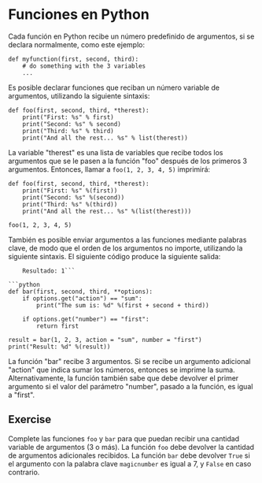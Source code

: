 # Funciones en Python

Cada función en Python recibe un número predefinido de argumentos, si se declara normalmente, como este ejemplo:

```
def myfunction(first, second, third):
    # do something with the 3 variables
    ...
```

Es posible declarar funciones que reciban un número variable de argumentos, utilizando la siguiente sintaxis:

```
def foo(first, second, third, *therest):
    print("First: %s" % first)
    print("Second: %s" % second)
    print("Third: %s" % third)
    print("And all the rest... %s" % list(therest))
```

La variable "therest" es una lista de variables que recibe todos los argumentos que se le pasen a la función "foo" después de los primeros 3 argumentos. Entonces, llamar a `foo(1, 2, 3, 4, 5)` imprimirá:

```
def foo(first, second, third, *therest):
    print("First: %s" %(first))
    print("Second: %s" %(second))
    print("Third: %s" %(third))
    print("And all the rest... %s" %(list(therest)))
    
foo(1, 2, 3, 4, 5)
```

También es posible enviar argumentos a las funciones mediante palabras clave, de modo que el orden de los argumentos no importe, utilizando la siguiente sintaxis. El siguiente código produce la siguiente salida:
```La suma es: 6
    Resultado: 1```

```python
def bar(first, second, third, **options):
    if options.get("action") == "sum":
        print("The sum is: %d" %(first + second + third))
    
    if options.get("number") == "first":
        return first

result = bar(1, 2, 3, action = "sum", number = "first")
print("Result: %d" %(result))
```

La función "bar" recibe 3 argumentos. Si se recibe un argumento adicional "action" que indica sumar los números, entonces se imprime la suma. Alternativamente, la función también sabe que debe devolver el primer argumento si el valor del parámetro "number", pasado a la función, es igual a "first".

Exercise
--------

Complete las funciones `foo` y `bar` para que puedan recibir una cantidad variable de argumentos (3 o más). La función `foo` debe devolver la cantidad de argumentos adicionales recibidos. La función `bar` debe devolver `True` si el argumento con la palabra clave `magicnumber` es igual a 7, y `False` en caso contrario.